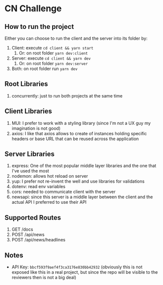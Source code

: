 # CN Challenge

## How to run the project

Either you can choose to run the client and the server into its folder by:

1. Client: execute `cd client && yarn start`
   1. Or: on root folder `yarn dev:client`
2. Server: execute `cd client && yarn dev`
   1. Or: on root folder `yarn dev:server`
3. Both: on root folder run `yarn dev`

## Root Libraries

1. concurrently: just to run both projects at the same time

## Client Libraries

1. MUI: I prefer to work with a styling library (since I'm not a UX guy my imagination is not good)
2. axios: I like that axios allows to create of instances holding specific headers or base URL that can be reused across the application

## Server Libraries

1. express: One of the most popular middle layer libraries and the one that I've used the most
2. nodemon: allows hot reload on server
3. yup: I prefer not re-invent the well and use libraries for validations
4. dotenv: read env variables
5. cors: needed to communicate client with the server
6. newsapi: since this server is a middle layer between the client and the actual API I preferred to use their API

## Supported Routes

1. GET /docs
2. POST /api/news
3. POST /api/news/headlines

## Notes

- API Key: `bbcf593f9aef4f3ca3176e830bb42932` (obviously this is not exposed like this in a real project, but since the repo will be visible to the reviewers then is not a big deal)
